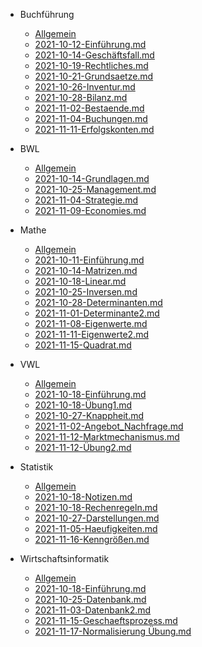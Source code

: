 


 - Buchführung

   - [Allgemein](VL_Buchfuehrung/README.md) 
   - [2021-10-12-Einführung.md](VL_Buchfuehrung/2021-10-12-Einfuehrung.md) 
   - [2021-10-14-Geschäftsfall.md](VL_Buchfuehrung/2021-10-14-Geschaeftsfall.md) 
   - [2021-10-19-Rechtliches.md](VL_Buchfuehrung/2021-10-19-Rechtliches.md) 
   - [2021-10-21-Grundsaetze.md](VL_Buchfuehrung/2021-10-21-Grundsaetze.md) 
   - [2021-10-26-Inventur.md](VL_Buchfuehrung/2021-10-26-Inventur.md) 
   - [2021-10-28-Bilanz.md](VL_Buchfuehrung/2021-10-28-Bilanz.md) 
   - [2021-11-02-Bestaende.md](VL_Buchfuehrung/2021-11-02-Bestaende.md) 
   - [2021-11-04-Buchungen.md](VL_Buchfuehrung/2021-11-04-Buchungen.md) 
   - [2021-11-11-Erfolgskonten.md](VL_Buchfuehrung/2021-11-11-Erfolgskonten.md) 



 - BWL

   - [Allgemein](VL_BWL/README.md) 
   - [2021-10-14-Grundlagen.md](VL_BWL/2021-10-14-Grundlagen.md) 
   - [2021-10-25-Management.md](VL_BWL/2021-10-25-Management.md) 
   - [2021-11-04-Strategie.md](VL_BWL/2021-11-04-Strategie.md) 
   - [2021-11-09-Economies.md](VL_BWL/2021-11-09-Economies)




 - Mathe

    - [Allgemein](VL_Mathe1/README.md)
    - [2021-10-11-Einführung.md](VL_Mathe1/2021-10-11-Einfuehrung.md) 
    - [2021-10-14-Matrizen.md](VL_Mathe1/2021-10-14-Matrizen.md) 
    - [2021-10-18-Linear.md](VL_Mathe1/2021-10-18-Linear.md) 
    - [2021-10-25-Inversen.md](VL_Mathe1/2021-10-25-inverses.md) 
    - [2021-10-28-Determinanten.md](VL_Mathe1/2021-10-28-Determinanten.md) 
    - [2021-11-01-Determinante2.md](VL_Mathe1/2021-11-01-Determinante2.md) 
    - [2021-11-08-Eigenwerte.md](VL_Mathe1/2021-11-08-Eigenwerte.md) 
    - [2021-11-11-Eigenwerte2.md](VL_Mathe1/2021-11-11-Fibonacci.md) 
    - [2021-11-15-Quadrat.md](VL_Mathe1/2021-11-15-Quadrat.md) 




 - VWL

    - [Allgemein](VL_VWL/README.md) 
    - [2021-10-18-Einführung.md](VL_VWL/2021-10-18-Einfuehrung.md) 
    - [2021-10-18-Übung1.md](VL_VWL/2021-10-18-Uebung1.md)
    - [2021-10-27-Knappheit.md](VL_VWL/2021-10-27-Knappheit.md) 
    - [2021-11-02-Angebot_Nachfrage.md](VL_VWL/2021-11-02-Angebot_Nachfrage.md) 
    - [2021-11-12-Marktmechanismus.md](VL_VWL/2021-11-12-Marktmechanismus.md) 
    - [2021-11-12-Übung2.md](VL_VWL/2021-11-12-Uebung2.md) 



 - Statistik

    - [Allgemein](VL_Statistik1/README.md) 
    - [2021-10-18-Notizen.md](VL_Statistik1/2021-10-18-Notizen.md) 
    - [2021-10-18-Rechenregeln.md](VL_Statistik1/2021-10-18-Rechenregeln.md) 
    - [2021-10-27-Darstellungen.md](VL_Statistik1/2021-10-27-Darstellungen.md) 
    - [2021-11-05-Haeufigkeiten.md](VL_Statistik1/2021-11-05-Haeufigkeiten.md)
    - [2021-11-16-Kenngrößen.md](VL_Statistik1/2021-11-16-Kenngroeßen.md) 




 - Wirtschaftsinformatik

    - [Allgemein](VL_Wirtschaftsinformatik/README.md) 
    - [2021-10-18-Einführung.md](VL_Wirtschaftsinformatik/2021-10-18-Einfuehrung.md) 
    - [2021-10-25-Datenbank.md](VL_Wirtschaftsinformatik/2021-10-25-Datenbank.md) 
    - [2021-11-03-Datenbank2.md](VL_Wirtschaftsinformatik/2021-11-03-Datenbank2.md) 
    - [2021-11-15-Geschaeftsprozess.md](VL_Wirtschaftsinformatik/2021-11-15-Geschaeftsprozess.md) 
    - [2021-11-17-Normalisierung Übung.md](VL_Wirtschaftsinformatik/2021-11-17-Normalisierung.md) 

